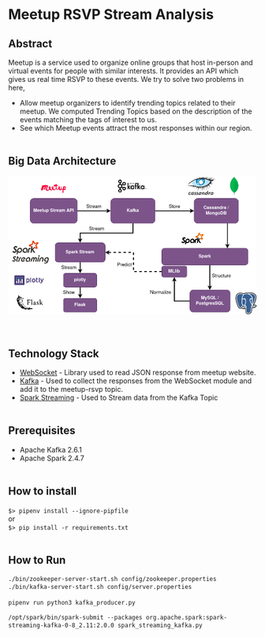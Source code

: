 # Meetup RSVP Stream Analysis

## Abstract

Meetup is a service used to organize online groups that host in-person and virtual events for people with similar interests. It provides an API which gives us real time RSVP to these events. We try to solve two problems in here,

- Allow meetup organizers to identify trending topics related to their meetup. We computed Trending Topics based on the description of the events matching the tags of interest to us.
- See which Meetup events attract the most responses within our region.
<br><br>

## Big Data Architecture


![](images/image1.png)
<br><br><br>

## Technology Stack

- [WebSocket](https://websocket-client.readthedocs.io/en/latest/index.html) - Library used to read JSON response from meetup website.
- [Kafka](https://kafka.apache.org/) - Used to collect the responses from the WebSocket module and add it to the meetup-rsvp topic.
- [Spark Streaming](https://spark.apache.org/streaming/) - Used to Stream data from the Kafka Topic
<br><br>

## Prerequisites

- Apache Kafka 2.6.1
- Apache Spark 2.4.7
<br><br>

## How to install

``$> pipenv install --ignore-pipfile``
<br>or<br>
``$> pip install -r requirements.txt``
<br><br>

## How to Run

```
./bin/zookeeper-server-start.sh config/zookeeper.properties
./bin/kafka-server-start.sh config/server.properties

pipenv run python3 kafka_producer.py
```

```
/opt/spark/bin/spark-submit --packages org.apache.spark:spark-streaming-kafka-0-8_2.11:2.0.0 spark_streaming_kafka.py
```
